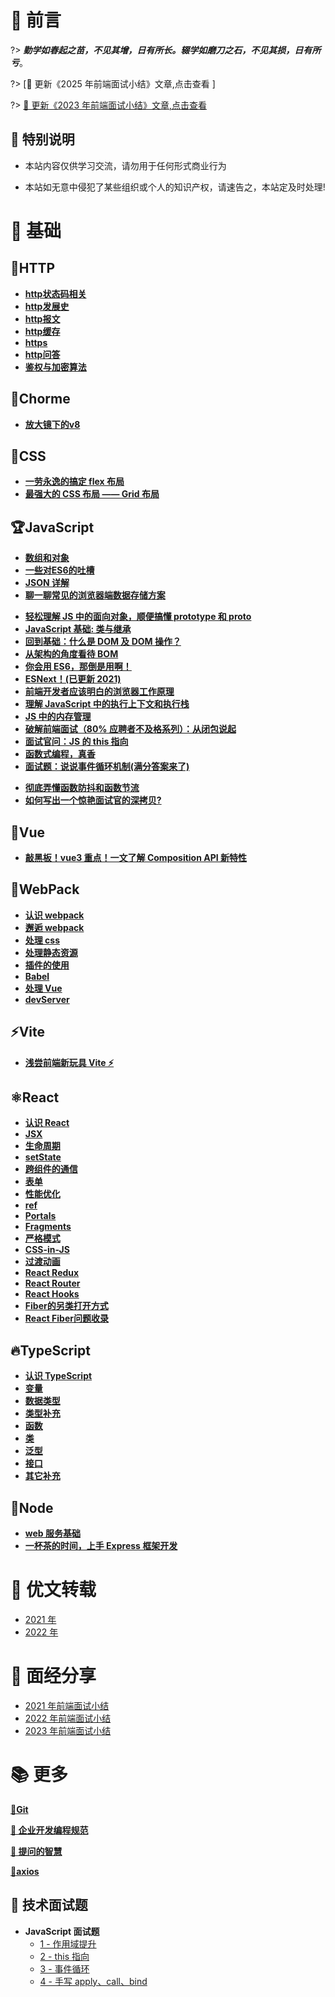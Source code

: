 # 🎨 前言

?> ***勤学如春起之苗，不见其增，日有所长。辍学如磨刀之石，不见其损，日有所亏***。

?> [🌟 更新《2025 年前端面试小结》文章,点击查看 ]

?> [🌟 更新《2023 年前端面试小结》文章,点击查看 ](interview/scene/2023?id=_2023年前端面试小结)


## 🧡 特别说明


- 本站内容仅供学习交流，请勿用于任何形式商业行为

- 本站如无意中侵犯了某些组织或个人的知识产权，请速告之，本站定及时处理!


# 🎉 基础

## 🎉HTTP
- [**http状态码相关**](Basics/javascript/http/http状态码相关?id=http状态码相关)
- [**http发展史**](Basics/HTTP/HTTP_history?id=HTTP_history)
- [**http报文**](Basics/HTTP/HTTP_message?id=HTTP_message)
- [**http缓存**](Basics/HTTP/HTTP_cache?id=HTTP_cache)
- [**https**](Basics/HTTP/HTTP_https?id=HTTP_https)
- [**http问答**](Basics/HTTP/HTTP_question?id=HTTP_question)
- [**鉴权与加密算法**](Basics/HTTP/HTTP_JWT?id=HTTP_JWT)

## 🎉Chorme
- [**放大镜下的v8**](Basics/Chorme/v8?id=v8)

## 🎨CSS


- [**一劳永逸的搞定 flex 布局**](Basics/css/flex?id=flex-布局)
- [**最强大的 CSS 布局 —— Grid 布局**](Basics/css/grid?id=grid-布局)

## 🏆JavaScript
<!-- - [**Arguments 对象深入了解**](Basics/javascript/advanced/arguments?id=arguments) -->
- [**数组和对象**](Basics/javascript/basicArray?id=数组和对象)
- [**一些对ES6的吐槽**](Basics/javascript/es6/es6吐槽?id=es6-吐槽)
- [**JSON 详解**](Basics/javascript/basic/json?id=json)
- [**聊一聊常见的浏览器端数据存储方案**](Basics/javascript/basic/storage?id=浏览器存储方案)
<!-- - [浏览器事件解析](Basics/javascript/basic/flow-events?id=浏览器事件解析) -->
- [**轻松理解 JS 中的面向对象，顺便搞懂 prototype 和 proto**](Basics/javascript/object-oriented/object-oriented?id=面向对象是现实的抽象方式)
- [**JavaScript 基础: 类与继承**](Basics/javascript/object-oriented/es6-class?id=class-定义类的方式)
- [**回到基础：什么是 DOM 及 DOM 操作？**](Basics/javascript/dom?id=dom操作架构)
- [**从架构的角度看待 BOM**](Basics/javascript/bom?id=bom-浏览器操作)
- [**你会用 ES6，那倒是用啊！**](Basics/javascript/es6/es6小结?id=es6-新特性)
- [**ESNext！(已更新 2021)**](Basics/javascript/es-next?id=es6)
- [**前端开发者应该明白的浏览器工作原理**](Basics/javascript/advanced/browser-run-theory?id=浏览器的工作原理)
- [**理解 JavaScript 中的执行上下文和执行栈**](Basics/javascript/advanced/js-implementation?id=Basics/javascript-的执行过程)
- [**JS 中的内存管理**](Basics/javascript/advanced/memory-management?id=认识内存管理)
- [**破解前端面试（80% 应聘者不及格系列）：从闭包说起**](Basics/javascript/advanced/js-closure?id=让人迷惑的闭包)
- [**面试官问：JS 的 this 指向**](Basics/javascript/advanced/this-point?id=为什么需要-this？)
- [**函数式编程，真香**](Basics/javascript/advanced/pure-function?id=函数式编程)
- [**面试题：说说事件循环机制(满分答案来了)**](Basics/javascript/advanced/event-loop?id=事件循环)
<!-- - [**错误处理方案**](Basics/javascript/advanced/handle-error?id=错误处理方案) -->
- [**彻底弄懂函数防抖和函数节流**](Basics/javascript/advanced/debounce-throttle?id=防抖和节流)
- [**如何写出一个惊艳面试官的深拷贝?**](Basics/javascript/senior/depth-copy?id=浅拷贝和深拷贝)

## 🌈Vue

<!-- - [**认识 vue**](vue/readme?id=vue) -->
<!-- - [**数组更新检测**](vue/list?id=数组更新检测) -->

- [**敲黑板！vue3 重点！一文了解 Composition API 新特性**](Basics/vue/composition/readme?id=composition-api)

## 🎈WebPack


- [**认识 webpack** ](Basics/webpack/readme?id=webpack)
- [**邂逅 webpack** ](Basics/webpack/default?id=邂逅webpack)
- [**处理 css** ](Basics/webpack/css?id=处理css)
- [**处理静态资源** ](Basics/webpack/image?id=处理静态资源)
- [**插件的使用** ](Basics/webpack/plugin?id=插件的使用)
- [**Babel** ](Basics/webpack/babel?id=Babel)
- [**处理 Vue** ](Basics/webpack/vue?id=处理vue)
- [**devServer** ](Basics/webpack/server?id=devServer)

## ⚡Vite


- [**浅尝前端新玩具 Vite ⚡**](Basics/vite/basic?id=vite)

## ⚛React


- [**认识 React**](Basics/react/readme?id=react)
- [**JSX**](Basics/react/jsx?id=jsx)
- [**生命周期**](Basics/react/lifecycle?id=生命周期)
- [**setState**](Basics/react/state?id=setstate)
- [**跨组件的通信**](Basics/react/cross-communication?id=跨组件的通信)
- [**表单** ](Basics/react/form?id=表单)
- [**性能优化** ](Basics/react/performance-optimization?id=性能优化)
- [**ref** ](Basics/react/refs?id=refs)
- [**Portals**](Basics/react/portals?id=portals)
- [**Fragments**](Basics/react/fragments?id=fragments)
- [**严格模式**](Basics/react/strictMode?id=strictMode)
- [**CSS-in-JS**](Basics/react/css-in-js?id=css-in-js)
- [**过渡动画** ](Basics/react/transition?id=react-transition-group)
- [**React Redux**](Basics/react/redux?id=redux)
- [**React Router**](Basics/react/router?id=react-router)
- [**React Hooks**](Basics/react/hooks?id=react-hooks)
- [**Fiber的另类打开方式**](Basics/react/fiber?id=fiber)
- [**React Fiber问题收录**](Basics/react/fiberList?id=fiberList)


## 🔥TypeScript

- [**认识 TypeScript**](Basics/typescript/readme?id=typescript)
- [**变量**](Basics/typescript/variable?id=typescript中的变量)
- [**数据类型**](Basics/typescript/data-type?id=数据类型)
- [**类型补充**](Basics/typescript/type-supplementary?id=类型补充)
- [**函数**](Basics/typescript/function?id=函数)
- [**类**](Basics/typescript/class?id=类)
- [**泛型**](Basics/typescript/genericity?id=泛型)
- [**接口**](Basics/typescript/interface?id=接口的声明)
- [**其它补充**](Basics/typescript/other?id=其他补充)

## 👴Node

- [**web 服务基础**](Basics/node/03-web-development-foundation/01-web-services-bas?id=web-服务基础)
- [**一杯茶的时间，上手 Express 框架开发**](Basics/node/03-web-development-foundation/02-express?id=express)

# 📘 优文转载

- [2021 年](/collect/2021?id=_2021年)
- [2022 年](/collect/2022?id=_2022年)

# 📝 面经分享

- [2021 年前端面试小结](interview/scene/2021?id=_2021-年前端面试小结)
- [2022 年前端面试小结](interview/scene/2022?id=_2022-年前端面试小结)
- [2023 年前端面试小结](interview/scene/2023?id=_2023-年前端面试小结)
# 📚 更多

[**🔰Git**](Basics/git/basic?id=git)

[**👏 企业开发编程规范**](specification/readme?id=企业开发编程规范)

[**📣 提问的智慧**](more/qulz/readme)

[**🔧axios**](more/axios/basic?id=axios)


## 📂 技术面试题

- **JavaScript 面试题**
  - [1 - 作用域提升](Basics/javascript/advanced/scope-interview?id=作用域提升面试题)
  - [2 - this 指向](Basics/javascript/advanced/this-interview?id=面试题一)
  - [3 - 事件循环](interview/javascript/event-loop?id=事件循环面试题)
  - [4 - 手写 apply、call、bind](interview/javascript/write-apply?id=手写-apply、call、bind)
